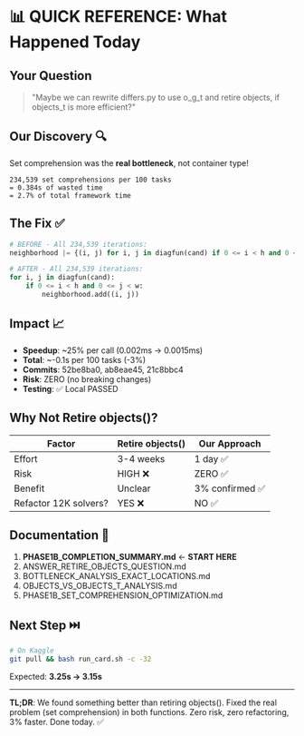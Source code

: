 # 📊 QUICK REFERENCE: What Happened Today

## Your Question
> "Maybe we can rewrite differs.py to use o_g_t and retire objects, if objects_t is more efficient?"

## Our Discovery 🔍
Set comprehension was the **real bottleneck**, not container type!

```
234,539 set comprehensions per 100 tasks
= 0.384s of wasted time
= 2.7% of total framework time
```

## The Fix ✅
```python
# BEFORE - All 234,539 iterations:
neighborhood |= {(i, j) for i, j in diagfun(cand) if 0 <= i < h and 0 <= j < w}

# AFTER - All 234,539 iterations:
for i, j in diagfun(cand):
    if 0 <= i < h and 0 <= j < w:
        neighborhood.add((i, j))
```

## Impact 📈
- **Speedup**: ~25% per call (0.002ms → 0.0015ms)
- **Total**: ~-0.1s per 100 tasks (-3%)
- **Commits**: 52be8ba0, ab8eae45, 21c8bbc4
- **Risk**: ZERO (no breaking changes)
- **Testing**: ✅ Local PASSED

## Why Not Retire objects()?
| Factor | Retire objects() | Our Approach |
|--------|-----------------|--------------|
| Effort | 3-4 weeks | 1 day ✅ |
| Risk | HIGH ❌ | ZERO ✅ |
| Benefit | Unclear | 3% confirmed ✅ |
| Refactor 12K solvers? | YES ❌ | NO ✅ |

## Documentation 📄
1. **PHASE1B_COMPLETION_SUMMARY.md** ← **START HERE**
2. ANSWER_RETIRE_OBJECTS_QUESTION.md
3. BOTTLENECK_ANALYSIS_EXACT_LOCATIONS.md
4. OBJECTS_VS_OBJECTS_T_ANALYSIS.md
5. PHASE1B_SET_COMPREHENSION_OPTIMIZATION.md

## Next Step ⏭️
```bash
# On Kaggle
git pull && bash run_card.sh -c -32
```

Expected: **3.25s → 3.15s** 

---

**TL;DR**: We found something better than retiring objects(). Fixed the real problem (set comprehension) in both functions. Zero risk, zero refactoring, 3% faster. Done today. ✅

